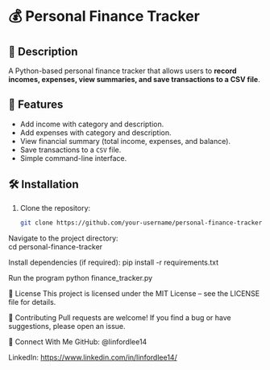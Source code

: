 # 💰 Personal Finance Tracker

## 📌 Description
A Python-based personal finance tracker that allows users to **record incomes, expenses, view summaries, and save transactions to a CSV file**.

## 🚀 Features
- Add income with category and description.
- Add expenses with category and description.
- View financial summary (total income, expenses, and balance).
- Save transactions to a `CSV` file.
- Simple command-line interface.

## 🛠️ Installation
1. Clone the repository:
   ```sh
   git clone https://github.com/your-username/personal-finance-tracker.git

Navigate to the project directory:   
cd personal-finance-tracker

Install dependencies (if required):
pip install -r requirements.txt

Run the program
python finance_tracker.py

📄 License
This project is licensed under the MIT License – see the LICENSE file for details.

🤝 Contributing
Pull requests are welcome! If you find a bug or have suggestions, please open an issue.

📢 Connect With Me
GitHub: @linfordlee14

LinkedIn: https://www.linkedin.com/in/linfordlee14/


